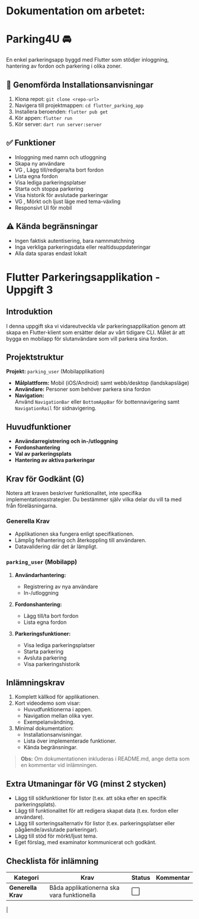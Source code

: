 # Dokumentation om arbetet: 

# Parking4U 🚘

En enkel parkeringsapp byggd med Flutter som stödjer inloggning, hantering av fordon och parkering i olika zoner.

## 🔧 Genomförda Installationsanvisningar

1. Klona repot: `git clone <repo-url>`
2. Navigera till projektmappen: `cd flutter_parking_app`
3. Installera beroenden: `flutter pub get`
4. Kör appen: `flutter run`
5. Kör server: `dart run server:server`

## ✅ Funktioner

- Inloggning med namn och utloggning
- Skapa ny användare
-  VG , Lägg till/redigera/ta bort fordon
- Lista egna fordon
- Visa lediga parkeringsplatser
- Starta och stoppa parkering
- Visa historik för avslutade parkeringar
-  VG , Mörkt och ljust läge med tema-växling
- Responsivt UI för mobil


## ⚠️ Kända begränsningar

- Ingen faktisk autentisering, bara namnmatchning
- Inga verkliga parkeringsdata eller realtidsuppdateringar
- Alla data sparas endast lokalt



# Flutter Parkeringsapplikation - Uppgift 3

## Introduktion
I denna uppgift ska vi vidareutveckla vår parkeringsapplikation genom att skapa en Flutter-klient som ersätter delar av vårt tidigare CLI. Målet är att bygga en mobilapp för slutanvändare som vill parkera sina fordon.

## Projektstruktur
**Projekt:** `parking_user` (Mobilapplikation)

- **Målplattform:** Mobil (iOS/Android) samt webb/desktop (landskapsläge)
- **Användare:** Personer som behöver parkera sina fordon
- **Navigation:**  
  Använd `NavigationBar` eller `BottomAppBar` för bottennavigering samt `NavigationRail` för sidnavigering.

## Huvudfunktioner
- **Användarregistrering och in-/utloggning**
- **Fordonshantering**
- **Val av parkeringsplats**
- **Hantering av aktiva parkeringar**

## Krav för Godkänt (G)
Notera att kraven beskriver funktionalitet, inte specifika implementationsstrategier. Du bestämmer själv vilka delar du vill ta med från föreläsningarna.

### Generella Krav
- Applikationen ska fungera enligt specifikationen.
- Lämplig felhantering och återkoppling till användaren.
- Datavalidering där det är lämpligt.

### `parking_user` (Mobilapp)
1. **Användarhantering:**  
   - Registrering av nya användare  
   - In-/utloggning

2. **Fordonshantering:**  
   - Lägg till/ta bort fordon  
   - Lista egna fordon

3. **Parkeringsfunktioner:**  
   - Visa lediga parkeringsplatser  
   - Starta parkering  
   - Avsluta parkering  
   - Visa parkeringshistorik

## Inlämningskrav
1. Komplett källkod för applikationen.
2. Kort videodemo som visar:
   - Huvudfunktionerna i appen.
   - Navigation mellan olika vyer.
   - Exempelanvändning.
3. Minimal dokumentation:
   - Installationsanvisningar.
   - Lista över implementerade funktioner.
   - Kända begränsningar.

> **Obs:** Om dokumentationen inkluderas i README.md, ange detta som en kommentar vid inlämningen.

## Extra Utmaningar för VG (minst 2 stycken)
- Lägg till sökfunktioner för listor (t.ex. att söka efter en specifik parkeringsplats).
- Lägg till funktionalitet för att redigera skapat data (t.ex. fordon eller användare).
- Lägg till sorteringsalternativ för listor (t.ex. parkeringsplatser eller pågående/avslutade parkeringar).
- Lägg till stöd för mörkt/ljust tema.
- Eget förslag, med examinator kommunicerat och godkänt.

## Checklista för inlämning

| **Kategori**             | **Krav**                                                        | **Status** | **Kommentar** |
|--------------------------|-----------------------------------------------------------------|------------|---------------|
| **Generella Krav**       | Båda applikationerna ska vara funktionella                      | ⬜         |               |
|                         
